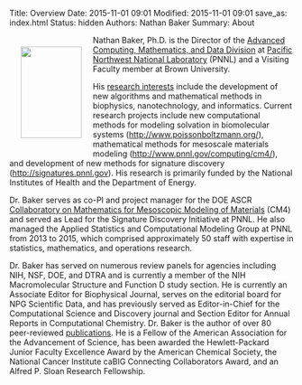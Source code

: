Title: Overview
Date: 2015-11-01 09:01
Modified: 2015-11-01 09:01
save_as: index.html
Status: hidden
Authors: Nathan Baker
Summary: About

<img src="http://sobolevnrm.github.io/images/baker.png" width="108" height="162" hspace="20" vspace="20" align="left"/> Nathan Baker, Ph.D. is the Director of the [Advanced Computing, Mathematics, and Data Division](http://www.pnnl.gov/computing/) at [Pacific Northwest National Laboratory](http://www.pnnl.gov) (PNNL) and a Visiting Faculty member at Brown University.

His [research interests]({category}Research) include the development of new algorithms and mathematical methods in biophysics, nanotechnology, and informatics. Current research projects include new computational methods for modeling solvation in biomolecular systems (<http://www.poissonboltzmann.org/>), mathematical methods for mesoscale materials modeling (<http://www.pnnl.gov/computing/cm4/>), and development of new methods for signature discovery (<http://signatures.pnnl.gov>). His research is primarily funded by the National Institutes of Health and the Department of Energy.

Dr. Baker serves as co-PI and project manager for the DOE ASCR [Collaboratory on Mathematics for Mesoscopic Modeling of Materials](http://www.pnnl.gov/computing/cm4/) (CM4) and served as Lead for the Signature Discovery Initiative at PNNL. He also managed the Applied Statistics and Computational Modeling Group at PNNL from 2013 to 2015, which comprised approximately 50 staff with expertise in statistics, mathematics, and operations research.

Dr. Baker has served on numerous review panels for agencies including NIH, NSF, DOE, and DTRA and is currently a member of the NIH Macromolecular Structure and Function D study section. He is currently an Associate Editor for Biophysical Journal, serves on the editorial board for NPG Scientific Data, and has previously served as Editor-in-Chief for the Computational Science and Discovery journal and Section Editor for Annual Reports in Computational Chemistry. Dr. Baker is the author of over 80 peer-reviewed [publications]({category}Publications). He is a Fellow of the American Association for the Advancement of Science, has been awarded the Hewlett-Packard Junior Faculty Excellence Award by the American Chemical Society, the National Cancer Institute caBIG Connecting Collaborators Award, and an Alfred P. Sloan Research Fellowship.
